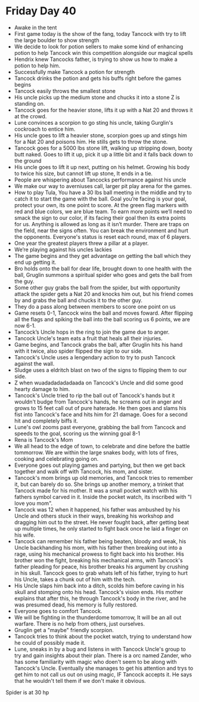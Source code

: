 # Friday Day 40

- Awake in the tent
- First game today is the show of the fang, today Tancock with try to lift the large boulder to show strength
- We decide to look for potion sellers to make some kind of enhancing potion to help Tancock win this competition alongside our magical spells
- Hendrix knew Tancocks father, is trying to show us how to make a potion to help him.
- Successfully make Tancock a potion for strength
- Tancock drinks the potion and gets his buffs right before the games begins
- Tancock easily throws the smallest stone
- His uncle picks up the medium stone and chucks it into a stone Z is standing on.
- Tancock goes for the heavier stone, lifts it up with a Nat 20 and throws it at the crowd.
- Lune convinces a scorpion to go sting his uncle, taking Gurglin's cockroach to entice him.
- His uncle goes to lift a heavier stone, scorpion goes up and stings him for a Nat 20 and poisons him. He stills gets to throw the stone.
- Tancock goes for a 5000 lbs stone lift, walking up stripping down, booty butt naked. Goes to lift it up, pick it up a little bit and it falls back down to the ground
- His uncle goes to lift it up next, putting on his helmet. Growing his body to twice his size, but cannot lift up stone, It ends in a tie.
- People are whispering about Tancocks performance against his uncle
- We make our way to averniuses call, larger pit play arena for the games.
- How to play Tula, You have a 30 lbs ball meeting in the middle and try to catch it to start the game with the ball. Goal you’re facing is your goal, protect your own, its one point to score. At the green flag markers with red and blue colors, we are blue team. To earn more points we’ll need to smack the sign to our color, if its facing their goal then its extra points for us. Anything is allowed as long as it isn’t murder. There are traps on the field, near the signs often. You can break the environment and hurt the opponents. Everyone's status is reset each round, max of 6 players.
- One year the greatest players threw a pillar at a player.
- We’re playing against his uncles lackies
- The game begins and they get advantage on getting the ball which they end up getting it.
- Bro holds onto the ball for dear life, brought down to one health with the ball, Gruglin summons a spiritual spider who goes and gets the ball from the guy.
- Some other guy grabs the ball from the spider, but with opportunity attack the spider gets a Nat 20 and knocks him out, but his friend comes by and grabs the ball and chucks it to the other guy.
- They do a pass along between members to score one point on us
- Game resets 0-1, Tancock wins the ball and moves foward. After flipping all the flags and spiking the ball into the ball scoring us 6 points, we are now 6-1.
- Tancock’s Uncle hops in the ring to join the game due to anger.
- Tancock Uncle's team eats a fruit that heals all their injuries.
- Game begins, and Tancock grabs the ball, after Gruglin hits his hand with it twice, also spider flipped the sign to our side.
- Tancock's Uncle uses a lengendary action to try to push Tancock against the wall.
- Sludge uses a eldritch blast on two of the signs to flipping them to our side.
- Z when wuadadadadadaada on Tancock's Uncle and did some good hearty damage to him.
- Tancock's Uncle tried to rip the ball out of Tancock's hands but it wouldn't budge from Tancock's hands, he screams out in anger and grows to 15 feet call out of pure haterade. He then goes and slams his fist into Tancock's face and hits him for 21 damage. Goes for a second hit and completely biffs it.
- Lune's owl zooms past everyone, grabbing the ball from Tancock and speeds to the goal, scoring us the winning goal 8-1
- Rena is Tancock's Mom
- We all head to the edge of town, to celebrate and dine before the battle tommorrow. We are within the large snakes body, with lots of fires, cooking and celebrating going on.
- Everyone goes out playing games and partying, but then we get back together and walk off with Tancock, his mom, and sister.
- Tancock's mom brings up old memories, and Tancock tries to remember it, but can barely do so. She brings up another memory, a trinket that Tancock made for his mother. It was a small pocket watch with his fathers symbol carved in it. Inside the pocket watch, its inscribed with "I love you mom".
- Tancock was 12 when it happened, his father was ambushed by his Uncle and others stuck in their ways, breaking his workshop and dragging him out to the street. He never fought back, after getting beat up multiple times, he only started to fight back once he laid a finger on his wife.
- Tancock can remember his father being beaten, bloody and weak, his Uncle backhanding his mom, with his father then breaking out into a rage, using his mechanical prowess to fight back into his brother. His brother won the fight, breaking his mechanical arms, with Tancock's father pleading for peace, his brother breaks his argument by crushing in his skull. Tancock goes to grab whats left of his father, trying to hurt his Uncle, takes a chunk out of him with the tech.
- His Uncle slaps him back into a ditch, scolds him before caving in his skull and stomping onto his head. Tancock's vision ends. His mother explains that after this, he through Tancock's body in the river, and he was presumed dead, his memory is fully restored.
- Everyone goes to comfort Tancock.
- We will be fighting in the thunderdome tomorrow, It will be an all out warfare. There is no help from others, just ourselves.
- Gruglin get a "maybe" friendly scorpion.
- Tancock tries to think about the pocket watch, trying to understand how he could of possibly made it.
- Lune, sneaks in by a bug and listens in with Tancock Uncle's group to try and gain insights about their plan. There is a orc named Zander, who has some familiarity with magic who doen't seem to be along with Tancock's Uncle. Eventually she manages to get his attention and trys to get him to not call us out on using magic, IF Tancock accepts it. He says that he wouldn't tell them if we don't make it obvious.



Spider is at 30 hp